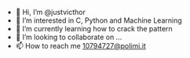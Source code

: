 - 👋 Hi, I’m @justvicthor
- 👀 I’m interested in C, Python and Machine Learning
- 🌱 I’m currently learning how to crack the pattern
- 💞️ I’m looking to collaborate on ...
- 📫 How to reach me 10794727@polimi.it

<!---
justvicthor/justvicthor is a ✨ special ✨ repository because its `README.md` (this file) appears on your GitHub profile.
You can click the Preview link to take a look at your changes.
--->
